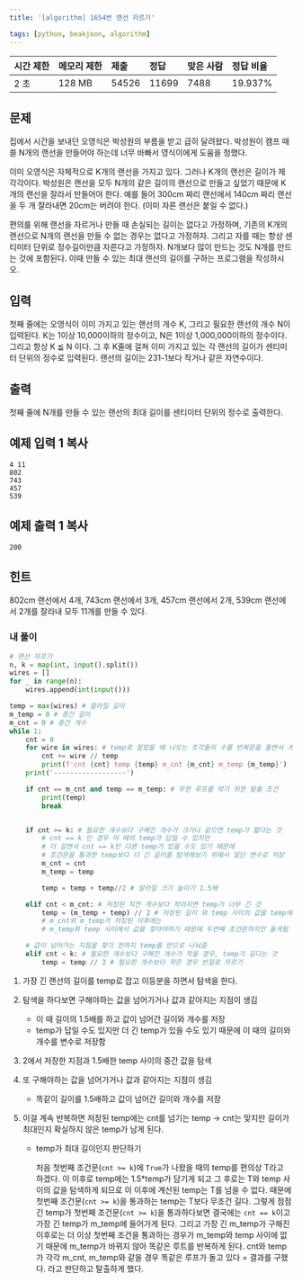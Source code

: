 ```yaml
---
title: '[algorithm] 1654번 랜선 자르기'

tags: [python, beakjoon, algorithm]
---
```


| 시간 제한 | 메모리 제한 | 제출  | 정답  | 맞은 사람 | 정답 비율 |
| :-------- | :---------- | :---- | :---- | :-------- | :-------- |
| 2 초      | 128 MB      | 54526 | 11699 | 7488      | 19.937%   |

## 문제

집에서 시간을 보내던 오영식은 박성원의 부름을 받고 급히 달려왔다. 박성원이 캠프 때 쓸 N개의 랜선을 만들어야 하는데 너무 바빠서 영식이에게 도움을 청했다.

이미 오영식은 자체적으로 K개의 랜선을 가지고 있다. 그러나 K개의 랜선은 길이가 제각각이다. 박성원은 랜선을 모두 N개의 같은 길이의 랜선으로 만들고 싶었기 때문에 K개의 랜선을 잘라서 만들어야 한다. 예를 들어 300cm 짜리 랜선에서 140cm 짜리 랜선을 두 개 잘라내면 20cm는 버려야 한다. (이미 자른 랜선은 붙일 수 없다.)

편의를 위해 랜선을 자르거나 만들 때 손실되는 길이는 없다고 가정하며, 기존의 K개의 랜선으로 N개의 랜선을 만들 수 없는 경우는 없다고 가정하자. 그리고 자를 때는 항상 센티미터 단위로 정수길이만큼 자른다고 가정하자. N개보다 많이 만드는 것도 N개를 만드는 것에 포함된다. 이때 만들 수 있는 최대 랜선의 길이를 구하는 프로그램을 작성하시오.

## 입력

첫째 줄에는 오영식이 이미 가지고 있는 랜선의 개수 K, 그리고 필요한 랜선의 개수 N이 입력된다. K는 1이상 10,000이하의 정수이고, N은 1이상 1,000,000이하의 정수이다. 그리고 항상 K ≦ N 이다. 그 후 K줄에 걸쳐 이미 가지고 있는 각 랜선의 길이가 센티미터 단위의 정수로 입력된다. 랜선의 길이는 231-1보다 작거나 같은 자연수이다.

## 출력

첫째 줄에 N개를 만들 수 있는 랜선의 최대 길이를 센티미터 단위의 정수로 출력한다.

## 예제 입력 1 복사

```
4 11
802
743
457
539
```

## 예제 출력 1 복사

```
200
```

## 힌트

802cm 랜선에서 4개, 743cm 랜선에서 3개, 457cm 랜선에서 2개, 539cm 랜선에서 2개를 잘라내 모두 11개를 만들 수 있다.

### 내 풀이

```python
# 랜선 자르기
n, k = map(int, input().split())
wires = []
for _ in range(n):
    wires.append(int(input()))

temp = max(wires) # 잘라질 길이
m_temp = 0 # 중간 길이
m_cnt = 0 # 중간 개수
while 1:
    cnt = 0
    for wire in wires: # temp로 잘랐을 때 나오는 조각들의 수를 반복문을 돌면서 계산
        cnt += wire // temp
        print(f'cnt {cnt} temp {temp} m_cnt {m_cnt} m_temp {m_temp}')
    print('------------------')

    if cnt == m_cnt and temp == m_temp: # 무한 루프를 막기 위한 탈출 조건
        print(temp)
        break


    if cnt >= k: # 필요한 개수보다 구해진 개수가 크거나 같으면 temp가 짧다는 것
        # cnt == k 인 경우 이 때의 temp가 답일 수 있지만
        # 더 길면서 cnt == k인 다른 temp가 있을 수도 있기 때문에
        # 조건문을 통과한 temp보다 더 긴 길이를 탐색해보기 위해서 일단 변수로 저장
        m_cnt = cnt
        m_temp = temp

        temp = temp + temp//2 # 잘라질 크기 늘이기 1.5배

    elif cnt < m_cnt: # 저장된 직전 개수보다 작아지면 temp가 너무 긴 것
        temp = (m_temp + temp) // 2 # 저장된 길이 와 temp 사이의 값을 temp에 대입
        # m_cnt와 m_temp가 저장된 이후에는
        # m_temp와 temp 사이에서 값을 찾아야하기 때문에 두번째 조건문까지만 돌게됨

    # 값이 넘어가는 지점을 찾기 전까지 temp를 반으로 나눠줌
    elif cnt < k: # 필요한 개수보다 구해진 개수가 작을 경우, temp가 길다는 것
        temp = temp // 2 # 필요한 개수보다 작은 경우 반절로 자르기

```

1. 가장 긴 랜선의 길이를 temp로 잡고 이등분을 하면서 탐색을 한다.
2. 탐색을 하다보면 구해야하는 값을 넘어가거나 값과 같아지는 지점이 생김
   - 이 때 길이의 1.5배를 하고 값이 넘어간 길이와 개수를 저장
   - temp가 답일 수도 있지만 더 긴 temp가 있을 수도 있기 때문에 이 때의 길이와 개수를 변수로 저장함
3. 2에서 저장한 지점과 1.5배한 temp 사이의 중간 값을 탐색
4. 또 구해야하는 값을 넘어가거나 값과 같아지는 지점이 생김

   - 똑같이 길이를 1.5배하고 값이 넘어간 길이와 개수를 저장

5. 이걸 계속 반복하면 저장된 temp에는 cnt를 넘기는 temp -> cnt는 맞지만 길이가 최대인지 확실하지 않은 temp가 남게 된다.

   - temp가 최대 길이인지 판단하기

     처음 첫번째 조건문(`cnt >= k`)에 `True`가 나왔을 때의 temp를 편의상 T라고 하겠다. 이 이후로 temp에는 1.5\*temp가 담기게 되고 그 후로는 T와 temp 사이의 값을 탐색하게 되므로 이 이후에 계산된 temp는 T를 넘을 수 없다. 때문에 첫번째 조건문(`cnt >= k`)을 통과하는 temp는 T보다 무조건 길다. 그렇게 점점 긴 temp가 첫번째 조건문(`cnt >= k`)을 통과하다보면 결국에는 `cnt == k`이고 가장 긴 temp가 m_temp에 들어가게 된다. 그리고 가장 긴 m_temp가 구해진 이후로는 더 이상 첫번째 조건을 통과하는 경우가 m_temp와 temp 사이에 없기 때문에 m_temp가 바뀌지 않아 똑같은 루트를 반복하게 된다. cnt와 temp가 각각 m_cnt, m_temp와 같을 경우 똑같은 루프가 돌고 있다 = 결과를 구했다. 라고 판단하고 탈출하게 했다.
